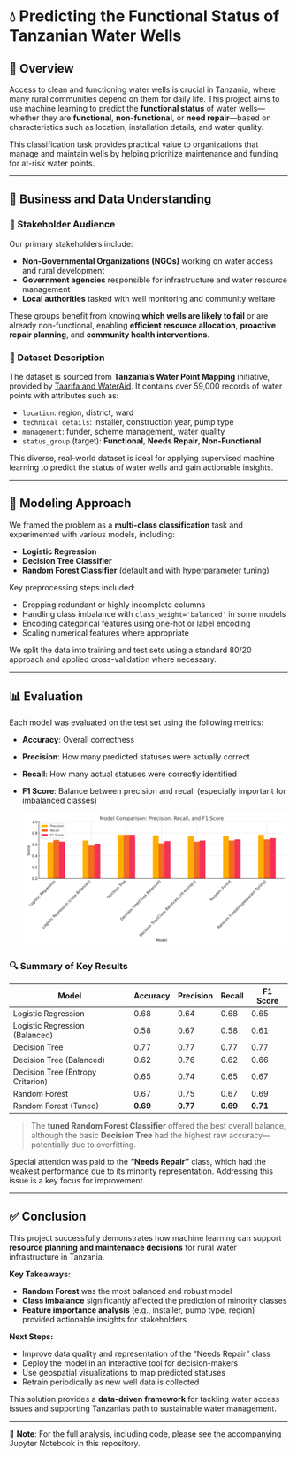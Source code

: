 # 💧 Predicting the Functional Status of Tanzanian Water Wells

## 📌 Overview

Access to clean and functioning water wells is crucial in Tanzania, where many rural communities depend on them for daily life. This project aims to use machine learning to predict the **functional status** of water wells—whether they are **functional**, **non-functional**, or **need repair**—based on characteristics such as location, installation details, and water quality.

This classification task provides practical value to organizations that manage and maintain wells by helping prioritize maintenance and funding for at-risk water points.

---

## 🧠 Business and Data Understanding

### 👥 Stakeholder Audience

Our primary stakeholders include:

- **Non-Governmental Organizations (NGOs)** working on water access and rural development
- **Government agencies** responsible for infrastructure and water resource management
- **Local authorities** tasked with well monitoring and community welfare

These groups benefit from knowing **which wells are likely to fail** or are already non-functional, enabling **efficient resource allocation**, **proactive repair planning**, and **community health interventions**.

### 🧾 Dataset Description

The dataset is sourced from **Tanzania’s Water Point Mapping** initiative, provided by [Taarifa and WaterAid](https://www.drivendata.org/competitions/7/pump-it-up-data-mining-the-water-table/). It contains over 59,000 records of water points with attributes such as:

- `location`: region, district, ward
- `technical details`: installer, construction year, pump type
- `management`: funder, scheme management, water quality
- `status_group` (target): **Functional**, **Needs Repair**, **Non-Functional**

This diverse, real-world dataset is ideal for applying supervised machine learning to predict the status of water wells and gain actionable insights.

---

## 🧪 Modeling Approach

We framed the problem as a **multi-class classification** task and experimented with various models, including:

- **Logistic Regression**
- **Decision Tree Classifier**
- **Random Forest Classifier** (default and with hyperparameter tuning)

Key preprocessing steps included:

- Dropping redundant or highly incomplete columns
- Handling class imbalance with `class_weight='balanced'` in some models
- Encoding categorical features using one-hot or label encoding
- Scaling numerical features where appropriate

We split the data into training and test sets using a standard 80/20 approach and applied cross-validation where necessary.

---

## 📊 Evaluation

Each model was evaluated on the test set using the following metrics:

- **Accuracy**: Overall correctness
- **Precision**: How many predicted statuses were actually correct
- **Recall**: How many actual statuses were correctly identified
- **F1 Score**: Balance between precision and recall (especially important for imbalanced classes)

  ![Model comparison: Precision, Recall and F1 Score](visuals/model_comparison_metrics.png)


### 🔍 Summary of Key Results

| Model                              | Accuracy | Precision | Recall | F1 Score |
|-----------------------------------|----------|-----------|--------|----------|
| Logistic Regression               | 0.68     | 0.64      | 0.68   | 0.65     |
| Logistic Regression (Balanced)    | 0.58     | 0.67      | 0.58   | 0.61     |
| Decision Tree                     | 0.77     | 0.77      | 0.77   | 0.77     |
| Decision Tree (Balanced)          | 0.62     | 0.76      | 0.62   | 0.66     |
| Decision Tree (Entropy Criterion) | 0.65     | 0.74      | 0.65   | 0.67     |
| Random Forest                     | 0.67     | 0.75      | 0.67   | 0.69     |
| Random Forest (Tuned)             | **0.69** | **0.77**  | **0.69**| **0.71** |

> The **tuned Random Forest Classifier** offered the best overall balance, although the basic **Decision Tree** had the highest raw accuracy—potentially due to overfitting.

Special attention was paid to the **“Needs Repair”** class, which had the weakest performance due to its minority representation. Addressing this issue is a key focus for improvement.

---

## ✅ Conclusion

This project successfully demonstrates how machine learning can support **resource planning and maintenance decisions** for rural water infrastructure in Tanzania.

**Key Takeaways:**

- **Random Forest** was the most balanced and robust model
- **Class imbalance** significantly affected the prediction of minority classes
- **Feature importance analysis** (e.g., installer, pump type, region) provided actionable insights for stakeholders

**Next Steps:**

- Improve data quality and representation of the “Needs Repair” class
- Deploy the model in an interactive tool for decision-makers
- Use geospatial visualizations to map predicted statuses
- Retrain periodically as new well data is collected

This solution provides a **data-driven framework** for tackling water access issues and supporting Tanzania’s path to sustainable water management.

---

📁 **Note**: For the full analysis, including code, please see the accompanying Jupyter Notebook in this repository.

